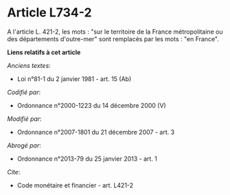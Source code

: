 # Article L734-2

A l'article L. 421-2, les mots : "sur le territoire de la France métropolitaine ou des départements d'outre-mer" sont
remplacés par les mots : "en France".

**Liens relatifs à cet article**

_Anciens textes_:

  - Loi n°81-1 du 2 janvier 1981 - art. 15 (Ab)

_Codifié par_:

  - Ordonnance n°2000-1223 du 14 décembre 2000 (V)

_Modifié par_:

  - Ordonnance n°2007-1801 du 21 décembre 2007 - art. 3

_Abrogé par_:

  - Ordonnance n°2013-79 du 25 janvier 2013 - art. 1

_Cite_:

  - Code monétaire et financier - art. L421-2
